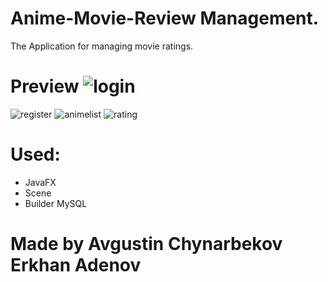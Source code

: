 # Anime-Movie-Review Management.

The Application for managing movie ratings.


# Preview ![login](https://user-images.githubusercontent.com/72886935/148439344-7a56d08d-8637-488f-8bdd-bd441dbee7cc.png)
![register](https://user-images.githubusercontent.com/72886935/148439358-be056d51-1b77-4405-ad9a-664e1a727602.png)
![animelist](https://user-images.githubusercontent.com/72886935/148439385-f351b4f1-ebfd-48e4-afd0-3157eb9fa802.png)
![rating](https://user-images.githubusercontent.com/72886935/148439397-b0df7283-0fa5-48c7-94ec-55006a09e245.png)

 
# Used:
- JavaFX 
- Scene 
- Builder MySQL
# Made by Avgustin Chynarbekov Erkhan Adenov
